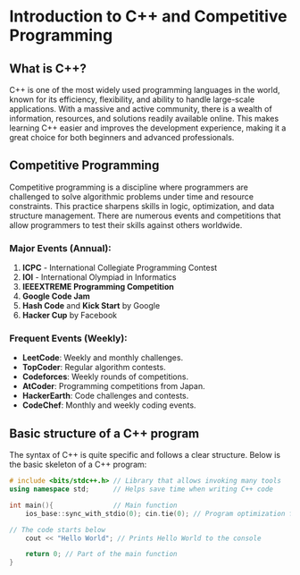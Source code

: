 # Introduction to C++ and Competitive Programming

## What is C++?
C++ is one of the most widely used programming languages in the world, known for its efficiency, flexibility, and ability to handle large-scale applications. With a massive and active community, there is a wealth of information, resources, and solutions readily available online. This makes learning C++ easier and improves the development experience, making it a great choice for both beginners and advanced professionals.

## Competitive Programming
Competitive programming is a discipline where programmers are challenged to solve algorithmic problems under time and resource constraints. This practice sharpens skills in logic, optimization, and data structure management. There are numerous events and competitions that allow programmers to test their skills against others worldwide.

### Major Events (Annual):
1. **ICPC** - International Collegiate Programming Contest
2. **IOI** - International Olympiad in Informatics
3. **IEEEXTREME Programming Competition**
4. **Google Code Jam**
5. **Hash Code** and **Kick Start** by Google
6. **Hacker Cup** by Facebook

### Frequent Events (Weekly):
- **LeetCode**: Weekly and monthly challenges.
- **TopCoder**: Regular algorithm contests.
- **Codeforces**: Weekly rounds of competitions.
- **AtCoder**: Programming competitions from Japan.
- **HackerEarth**: Code challenges and contests.
- **CodeChef**: Monthly and weekly coding events.

## Basic structure of a C++ program
The syntax of C++ is quite specific and follows a clear structure. Below is the basic skeleton of a C++ program:

```cpp
# include <bits/stdc++.h> // Library that allows invoking many tools
using namespace std;      // Helps save time when writing C++ code

int main(){               // Main function
    ios_base::sync_with_stdio(0); cin.tie(0); // Program optimization for competitive programming

// The code starts below
    cout << "Hello World"; // Prints Hello World to the console

    return 0; // Part of the main function
}

